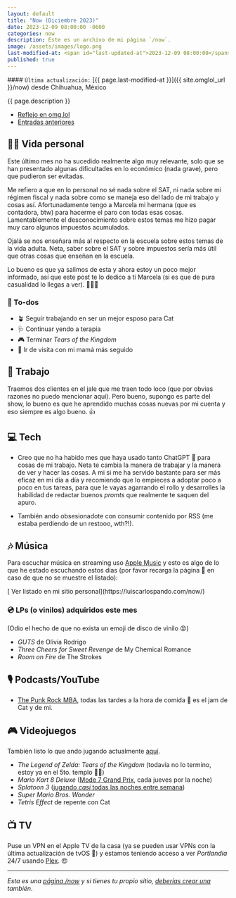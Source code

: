 ```yaml
---
layout: default
title: "Now (Diciembre 2023)"
date: 2023-12-09 08:00:00 -0600
categories: now
description: Este es un archivo de mi página `/now`.
image: /assets/images/logo.png
last-modified-at: <span id="last-updated-at">2023-12-09 08:00:00</span>
published: true
---
```


<div class="card last-updated my-3 text-center">
<div class="card-body rounded">
#### <code>Última actualización:</code> [{{ page.last-modified-at }}]({{ site.omglol_url }}/now) desde Chihuahua, México
</div>
</div>

<p class="text-center">{{ page.description }}</p>

<div class="text-center">
<ul class="list-inline">
<li class="list-inline-item">
<a class="btn btn-primary btn-sm" href="{{ site.omglol_url }}/now">
<i class="fa-solid fa-heart"></i> Reflejo en omg.lol
</a>
</li>
<li class="list-inline-item">
<a class="btn btn-primary btn-sm" href="{{ site.url }}/category/now/">
<i class="fa-solid fa-list-ul"></i> Entradas anteriores
</a>
</li>
</ul>
</div>

## 👦🏻 Vida personal
Este último mes no ha sucedido realmente algo muy relevante, solo que se han presentado algunas dificultades en lo económico (nada grave), pero que pudieron ser evitadas.

Me refiero a que en lo personal no sé nada sobre el SAT, ni nada sobre mi régimen fiscal y nada sobre como se maneja eso del lado de mi trabajo y cosas así. Afortunadamente tengo a Marcela mi hermana (que es contadora, btw) para hacerme el paro con todas esas cosas. Lamentablemente el desconocimiento sobre estos temas me hizo pagar muy caro algunos impuestos acumulados.

Ojalá se nos enseñara más al respecto en la escuela sobre estos temas de la vida adulta. Neta, saber sobre el SAT y sobre impuestos sería más útil que otras cosas que enseñan en la escuela.

Lo bueno es que ya salimos de esta y ahora estoy un poco mejor informado, así que este post te lo dedico a ti Marcela (si es que de pura casualidad lo llegas a ver). 🙏✨😘

### 📝 To-dos
- 🪴 Seguir trabajando en ser un mejor esposo para Cat
- 🩺 Continuar yendo a terapia
- 🎮 Terminar *Tears of the Kingdom*
- 🤰 Ir de visita con mi mamá más seguido

## 💼 Trabajo
Traemos dos clientes en el jale que me traen todo loco (que por obvias razones no puedo mencionar aquí). Pero bueno, supongo es parte del show, lo bueno es que he aprendido muchas cosas nuevas por mi cuenta y eso siempre es algo bueno. 👍

## 💻 Tech
- Creo que no ha habido mes que haya usado tanto ChatGPT 🤖 para cosas de mi trabajo. Neta te cambia la manera de trabajar y la manera de ver y hacer las cosas. A mi si me ha servido bastante para ser más eficaz en mi día a día y recomiendo que lo empieces a adoptar poco a poco en tus tareas, para que le vayas agarrando el rollo y desarrolles la habilidad de redactar buenos *promts* que realmente te saquen del apuro.

- También ando obsesionadote con consumir contenido por RSS (me estaba perdiendo de un restooo, wth?!).

## 🎶 Música
Para escuchar música en streaming uso [Apple Music](https://music.apple.com/profile/luiscarlospando) y esto es algo de lo que he estado escuchando estos días (por favor recarga la página 🔄 en caso de que no se muestre el listado):

<ul id="lastfm-top-artists"></ul>

<span class="omg-lol-now-page-element">
[<i class="fa-solid fa-up-right-from-square"></i> Ver listado en mi sitio personal](https://luiscarlospando.com/now/)
</span>

### 💿 LPs (o vinilos) adquiridos este mes
(Odio el hecho de que no exista un emoji de disco de vinilo 😡)

- *GUTS* de Olivia Rodrigo
- *Three Cheers for Sweet Revenge* de My Chemical Romance
- *Room on Fire* de The Strokes

## 🎙 Podcasts/YouTube
- [The Punk Rock MBA](https://www.prmbapodcast.com/), todas las tardes a la hora de comida 🍲 es el jam de Cat y de mi.

## 🎮 Videojuegos
También listo lo que ando jugando actualmente [aquí](https://luiscarlospando.com/games).

- *The Legend of Zelda: Tears of the Kingdom* (todavía no lo termino, estoy ya en el 5to. templo 😵‍💫)
- *Mario Kart 8 Deluxe* ([Mode 7 Grand Prix](https://luiscarlospando.com/nintendo/mario-kart/), cada jueves por la noche)
- *Splatoon 3* ([jugando *casi* todas las noches entre semana](https://luiscarlospando.com/nintendo/splatoon/))
- *Super Mario Bros. Wonder*
- *Tetris Effect* de repente con Cat

## 📺 TV
Puse un VPN en el Apple TV de la casa (ya se pueden usar VPNs con la última actualización de tvOS 🤌) y estamos teniendo acceso a ver *Portlandia* 24/7 usando [Plex](https://www.plex.tv/). 😍

---

*Esta es una [página /now](https://nownownow.com/about) y si tienes tu propio sitio, [deberías crear una](https://nownownow.com/about) también.*
